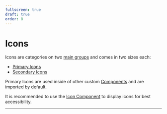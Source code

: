 ```yaml
---
fullscreen: true
draft: true
order: 8
---
```


<Intro>

# Icons

Icons are categories on two [main groups](!/icons) and comes in two sizes each:

- [Primary Icons](!/icons/primary)
- [Secondary Icons](!/icons/secondary)

Primary Icons are used inside of other custom [Components](!/uilib/components) and are imported by default.

It is recommended to use the [Icon Component](!/uilib/components/icon) to display icons for best accessibility.

---

<IntroFooter href="/uilib/intro/09-layout" text="Next - Components, Elements and Patterns" />

</Intro>
